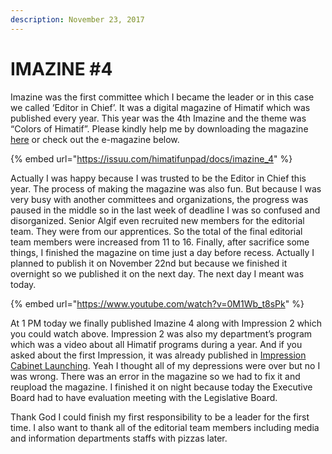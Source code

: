 ```yaml
---
description: November 23, 2017
---
```


# IMAZINE #4

Imazine was the first committee which I became the leader or in this case we called ‘Editor in Chief’. It was a digital magazine of Himatif which was published every year. This year was the 4th Imazine and the theme was “Colors of Himatif”. Please kindly help me by downloading the magazine [here](http://bit.ly/IMAZINE2017) or check out the e-magazine below.

{% embed url="https://issuu.com/himatifunpad/docs/imazine_4" %}

Actually I was happy because I was trusted to be the Editor in Chief this year. The process of making the magazine was also fun. But because I was very busy with another committees and organizations, the progress was paused in the middle so in the last week of deadline I was so confused and disorganized. Senior Algif even recruited new members for the editorial team. They were from our apprentices. So the total of the final editorial team members were increased from 11 to 16. Finally, after sacrifice some things, I finished the magazine on time just a day before recess. Actually I planned to publish it on November 22nd but because we finished it overnight so we published it on the next day. The next day I meant was today.

{% embed url="https://www.youtube.com/watch?v=0M1Wb_t8sPk" %}

At 1 PM today we finally published Imazine 4 along with Impression 2 which you could watch above. Impression 2 was also my department’s program which was a video about all Himatif programs during a year. And if you asked about the first Impression, it was already published in [Impression Cabinet Launching](../02/grand-launching-of-himatif-2017.md). Yeah I thought all of my depressions were over but no I was wrong. There was an error in the magazine so we had to fix it and reupload the magazine. I finished it on night because today the Executive Board had to have evaluation meeting with the Legislative Board.

Thank God I could finish my first responsibility to be a leader for the first time. I also want to thank all of the editorial team members including media and information departments staffs with pizzas later.
